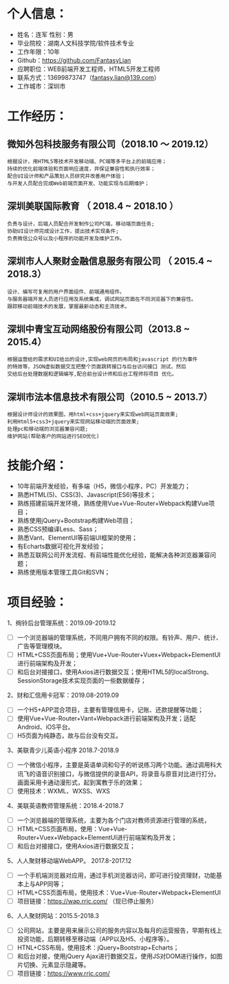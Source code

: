 # 个人信息：

* 姓名：连军 性别：男
* 毕业院校：湖南人文科技学院/软件技术专业
* 工作年限：10年
* Github：https://github.com/FantasyLian
* 应聘职位：WEB前端开发工程师，HTML5开发工程师
* 联系方式：13699873747（fantasy.lian@139.com）
* 工作城市：深圳市

# 工作经历：

## 微知外包科技服务有限公司（2018.10 ～ 2019.12）

```
根据设计，用HTML5等技术开发移动端、PC端等多平台上的前端应用；
持续的优化前端体验和页面响应速度，并保证兼容性和执行效率；
配合UI设计师和产品策划人员研究并改善用户体验；
与开发人员配合完成Web前端页面开发、功能实现与后期维护；
```

## 深圳美联国际教育 （ 2018.4 ~ 2018.10 ）

```
负责与设计，后端人员配合开发制作公司PC端，移动端页面任务;
协助UI设计师完成设计工作，提出技术实现条件;
负责微信公众号以及小程序的功能开发及维护工作。
```

## 深圳市人人聚财金融信息服务有限公司 （ 2015.4 ~ 2018.3）

```
设计、编写可复用的用户界面组件、前端通用组件。
与服务器端开发人员进行应用及系统集成，调试网站页面在不同浏览器下的兼容性。
跟踪移动前端技术的发展，掌握最新动态和主流技术。
```

## 深圳中青宝互动网络股份有限公司（2013.8 ~ 2015.4）

```
根据运营给的需求和UI给出的设计,实现web网页的布局和javascript 的行为事件
的特效等，JSON虚拟数据交互把整个页面跳转接口与后台访问接口 测试，然后
交给后台处理数据和逻辑编写,配合前台设计师和后台工程师将项目 优化。
```

## 深圳市法本信息技术有限公司（2010.5 ~ 2013.7）

```
根据设计师设计的效果图，用html+css+jquery来实现web网站页面效果;
利用Html5+css3+jquery来实现网站移动端的页面效果;
处理pc和移动端的浏览器兼容问题;
维护网站(帮助客户的网站进行SEO优化)
```

# 技能介绍：

* 10年前端开发经验，有多端（H5，微信小程序，PC）开发能力；
* 熟悉HTML(5)、CSS(3)、Javascript(ES6)等技术；
* 熟练搭建前端开发环境，熟练使用Vue+Vue-Router+Webpack构建Vue项目；
* 熟练使用jQuery+Bootstrap构建Web项目；
* 熟悉CSS预编译Less、Sass；
* 熟悉Vant、ElementUI等前端UI框架的使用；
* 有Echarts数据可视化开发经验；
* 熟悉互联网公司开发流程、有前端性能优化经验，能解决各种浏览器兼容问题；
* 熟练使用版本管理工具Git和SVN；

# 项目经验：

1、绚铃后台管理系统：2019.09-2019.12

* [ ] 一个浏览器端的管理系统，不同用户拥有不同的权限。有铃声、用户、统计、广告等管理模块。
* [ ] HTML+CSS页面布局；使用Vue+Vue-Router+Vuex+Webpack+ElementUI进行前端架构及开发；
* [ ] 和后台对接接口，使用Axios进行数据交互；使用HTML5的localStrong、SessionStorage技术实现页面的一些数据缓存；

2、财和汇信用卡冠军：2019.08-2019.09

* [ ] 一个H5+APP混合项目，主要有管理信用卡，记账、还款提醒等功能；
* [ ] 使用Vue+Vue-Router+Vant+Webpack进行前端架构及开发；适配Android、iOS平台。
* [ ] H5页面为纯静态，故与后台没有交互。

3、美联青少儿英语小程序 2018.7-2018.9

* [ ] 一个微信小程序，主要是英语单词和句子的听说练习两个功能。通过调用科大讯飞的语音识别接口，与微信提供的录音API，将录音与原音对比进行打分。画面采用卡通动漫形式，起到寓教于乐的效果；
* [ ] 使用技术：WXML、WXSS、WXS

4、美联英语教师管理系统：2018.4-2018.7

* [ ] 一个浏览器端的管理系统，主要为各个门店对教师资源进行管理的系统，
* [ ] HTML+CSS页面布局，使用：Vue+Vue-Router+Vuex+Webpack+ElementUI进行前端架构及开发；
* [ ] 和后台对接接口，使用Axios进行数据交互；

5、人人聚财移动端WebAPP。 2017.8-2017.12

* [ ] 一个手机端浏览器对应用，通过手机浏览器访问，即可进行投资理财，功能基本上与APP同等；
* [ ] HTML+CSS页面布局，使用技术：Vue+Vue-Router+Webpack+ElementUI
* [ ] 项目链接：https://wap.rrjc.com/ （现已停止服务）

6、人人聚财网站：2015.5-2018.3

* [ ] 公司网站，主要是用来展示公司的服务内容以及每月的运营报告，早期有线上投资功能，后期转移至移动端（APP以及H5、小程序等）。
* [ ] HTNL+CSS布局，使用技术：jQuery+Bootstrap+Echarts；
* [ ] 和后台对接，使用jQuery Ajax进行数据交互，使用JS对DOM进行操作，如图片切换、元素显示隐藏等。
* [ ] 项目链接：https://www.rrjc.com/